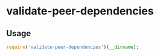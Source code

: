 # validate-peer-dependencies

## Usage

```js
require('validate-peer-dependencies')(__dirname);
```

